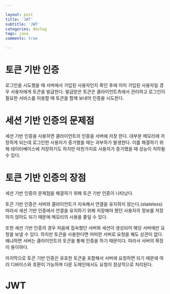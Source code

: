 ```yaml
---

layout: post
title: 'JWT'
subtitle: 'JWT'
categories: devlog
tags: java
comments: true

---
```

# 토큰 기반 인증
로그인을 시도했을 때 서버에서 가입된 사용자인지 확인 후에 이미 가입된 사용자일 경우 사용자에게 토큰을 발급한다. 발급받은 토큰은 클라이언트측에서 관리하고 로그인이 필요한 서비스를 이용할 때 토큰을 함께 보내어 인증을 시도한다. 

# 세션 기반 인증의 문제점
세션 기반 인증을 사용하면 클라이언트의 인증을 서버에 저장 한다. 대부분 메모리에 저장하게 되는데 로그인한 사용자가 증가했을 때는 과부하가 발생한다. 이를 해결하기 위해 데이터베이스에 저장하기도 하지만 마찬가지로 사용자가 증가했을 때 성능이 저하될 수 있다.

# 토큰 기반 인증의 장점
세션 기반 인증의 문제점을 해결하기 위해 토큰 기반 인증이 나타났다.  

토큰 기반 인증은 서버와 클라이언트가 지속해서 연결을 유지하지 않는다.(stateless)  
 따라서 세션 기반 인증에서 연결을 유지하기 위해 저장해야 했던 사용자의 정보를 저장하지 않아도 되기 때문에 메모리의 사용을 줄일 수 있다.

 

또한 세션 기반 인증의 경우 처음에 접속했던 서버와 세션이 생성되어 해당 서버에만 요청을 보낼 수 있다. 하지만 토큰을 사용한다면 어떠한 서버로 요청을 해도 상관이 없다. 왜냐하면 서버는 클라이언트의 토큰을 통해 인증을 하기 때문이다. 따라서 서버의 확장이 용이하다.

 

마지막으로 토큰 기반 인증은 유효한 토큰을 포함해서 서버에 요청하면 되기 때문에 여러 디바이스와 호환이 가능하며 다른 도메인에서도 요청이 정상적으로 처리된다.



# JWT
